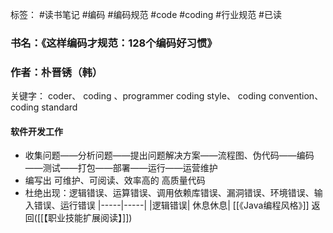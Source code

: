 标签： #读书笔记 #编码 #编码规范 #code #coding #行业规范  #已读 

### 书名：《这样编码才规范：128个编码好习惯》
### 作者：朴晋锈（韩）
关键字： coder、 coding 、programmer coding style、 coding convention、coding standard

#### 软件开发工作
* 收集问题——分析问题——提出问题解决方案——流程图、伪代码——编码——测试——打包——部署——运行——运营维护
* 编写出 可维护、可阅读、效率高的 高质量代码
* 杜绝出现：逻辑错误、运算错误、调用依赖库错误、漏洞错误、环境错误、输入错误、运行错误
|-----|-----|
|逻辑错误| 休息休息|
[[《Java编程风格》]]
返回([[【职业技能扩展阅读】]])